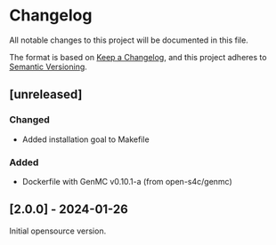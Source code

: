 # Changelog

All notable changes to this project will be documented in this file.

The format is based on [Keep a Changelog](https://keepachangelog.com/en/1.0.0/),
and this project adheres to [Semantic Versioning](https://semver.org/spec/v2.0.0.html).

## [unreleased]

### Changed

- Added installation goal to Makefile

### Added

- Dockerfile with GenMC v0.10.1-a (from open-s4c/genmc)

## [2.0.0] - 2024-01-26

Initial opensource version.
